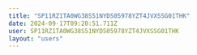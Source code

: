 ```yaml
---
title: "SP11RZ1TA0WG38S51NYDS05978YZT4JVXSSG01THK"
date: 2024-09-17T09:20:51.711Z
user: SP11RZ1TA0WG38S51NYDS05978YZT4JVXSSG01THK
layout: "users"
---
```

    